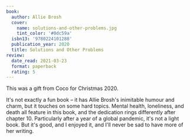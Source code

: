 ```yaml
---
book:
  author: Allie Brosh
  cover:
    name: solutions-and-other-problems.jpg
    tint_color: '#0dc59a'
  isbn13: '9780224101288'
  publication_year: 2020
  title: Solutions and Other Problems
review:
  date_read: 2021-03-23
  format: paperback
  rating: 5
---
```


This was a gift from Coco for Christmas 2020.

It's not exactly a fun book – it has Allie Brosh's inimitable humour and charm, but it touches on some hard topics.
Mental health, loneliness, and death all feature in this book, and the dedication rings differently after chapter 10.
Particularly after a year of a global pandemic, it's not a light book.
But it's good, and I enjoyed it, and I'll never be sad to have more of her writing.